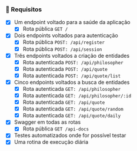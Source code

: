 ### :bookmark_tabs: Requisitos

- [X] Um endpoint voltado para a saúde da aplicação
  - [X] Rota pública `GET /`
- [X] Dois endpoints voltados para autenticação
  - [X] Rota pública `POST: /api/register`
  - [X] Rota pública `POST: /api/session`
- [X] Três endpoints voltados a criação de entidades
  - [X] Rota autenticada `POST: /api/philosopher`
  - [X] Rota autenticada `POST: /api/quote`
  - [X] Rota autenticada `POST: /api/quote/list`
- [X] Cinco endpoints voltados a busca de entidades
  - [X] Rota autenticada `GET: /api/philosopher`
  - [X] Rota autenticada `GET: /api/philosopher/:id`
  - [X] Rota autenticada `GET: /api/quote`
  - [X] Rota autenticada `GET: /api/quote/random`
  - [X] Rota autenticada `GET: /api/quote/daily`
- [X] Swagger em todas as rotas
  - [X] Rota pública `GET /api-docs`
- [X] Testes automatizados onde for possível testar
- [X] Uma rotina de execução diária